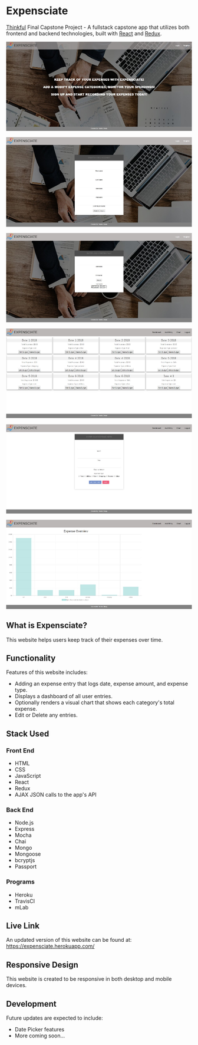 <h1>Expensciate</h1>

<p><a href="https://www.thinkful.com/">Thinkful</a> Final Capstone Project - A fullstack capstone app that utilizes both frontend and backend technologies, built with <a href="https://react.js.org">React</a> and <a href="https://redux.js.org">Redux</a>.

![homepage](https://github.com/venniechang/fullstack-capstone-client/blob/master/public/images/homepage.jpg)

![register](https://github.com/venniechang/fullstack-capstone-client/blob/master/public/images/register.jpg)

![login](https://github.com/venniechang/fullstack-capstone-client/blob/master/public/images/login.jpg)

![dashboard](https://github.com/venniechang/fullstack-capstone-client/blob/master/public/images/dashboard.jpg)

![addentry](https://github.com/venniechang/fullstack-capstone-client/blob/master/public/images/addentry.jpg)

![chart](https://github.com/venniechang/fullstack-capstone-client/blob/master/public/images/chart.jpg)

<h2>What is Expensciate?</h2>
<p>This website helps users keep track of their expenses over time.</p>

<h2>Functionality</h2>
<p>Features of this website includes:</p>
<ul>
	<li>Adding an expense entry that logs date, expense amount, and expense type.</li>
	<li>Displays a dashboard of all user entries.</li>
	<li>Optionally renders a visual chart that shows each category's total expense.</li>
	<li>Edit or Delete any entries.</li>
</ul>

<h2>Stack Used</h2>
<h3>Front End</h3>
<ul>
	<li>HTML</li>
	<li>CSS</li>
	<li>JavaScript</li>
	<li>React</li>
	<li>Redux</li>
	<li>AJAX JSON calls to the app's API</li>
</ul>

<h3>Back End</h3>
<ul>
	<li>Node.js</li>
	<li>Express</li>
	<li>Mocha</li>
	<li>Chai</li>
	<li>Mongo</li>
	<li>Mongoose</li>
	<li>bcryptjs</li>
	<li>Passport</li>
</ul>

<h3>Programs</h3>
<ul>
	<li>Heroku</li>
	<li>TravisCI</li>
	<li>mLab</li>
</ul>

<h2>Live Link</h2>
<p>An updated version of this website can be found at: <a href="https://expensciate.herokuapp.com/">https://expensciate.herokuapp.com/</a></p>

<h2>Responsive Design</h2>
<p>This website is created to be responsive in both desktop and mobile devices.</p>

<h2>Development</h2>
<p>Future updates are expected to include:</p>
<ul>
	<li>Date Picker features</li>
	<li>More coming soon...</li>
</ul>


